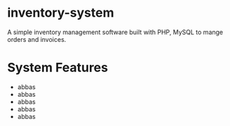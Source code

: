 # inventory-system
A simple inventory management software built with PHP, MySQL to mange orders and invoices.
# System Features
<ul>
<li>
abbas
</li>
  <li>
abbas
</li>
  <li>
abbas
</li>
  <li>
abbas
</li>
  <li>
abbas
</li>
</ul>
